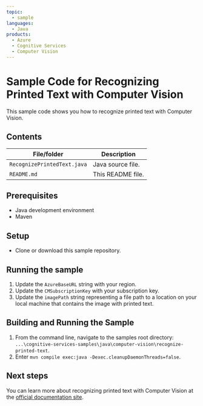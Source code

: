 ```yaml
---
topic:
  - sample
languages:
  - Java
products:
  - Azure
  - Cognitive Services
  - Computer Vision
---
```


# Sample Code for Recognizing Printed Text with Computer Vision

This sample code shows you how to recognize printed text with Computer Vision.

## Contents

| File/folder | Description |
|-------------|-------------|
| `RecognizePrintedText.java` | Java source file. |
| `README.md`            | This README file. |

## Prerequisites

- Java development environment
- Maven

## Setup

- Clone or download this sample repository.

## Running the sample

1. Update the `AzureBaseURL` string with your region.
2. Update the `CMSubscriptionKey` with your subscription key.
3. Update the `imagePath` string representing a file path to a location on your local machine that contains the image with printed text.

## Building and Running the Sample

1. From the command line, navigate to the samples root directory: `...\cognitive-services-samples\java\computer-vision\recognize-printed-text`.
2. Enter `mvn compile exec:java -Dexec.cleanupDaemonThreads=false`.

## Next steps

You can learn more about recognizing printed text with Computer Vision at the [official documentation site](https://docs.microsoft.com/en-us/azure/cognitive-services/computer-vision/concept-recognizing-text).
